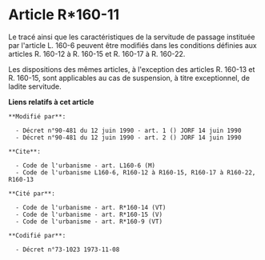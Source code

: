 # Article R*160-11

Le tracé ainsi que les caractéristiques de la servitude de passage instituée par l'article L. 160-6 peuvent être modifiés
dans les conditions définies aux articles R. 160-12 à R. 160-15 et R. 160-17 à R. 160-22.

Les dispositions des mêmes articles, à l'exception des articles R. 160-13 et R. 160-15, sont applicables au cas de
suspension, à titre exceptionnel, de ladite servitude.

**Liens relatifs à cet article**

	**Modifié par**:

	  - Décret n°90-481 du 12 juin 1990 - art. 1 () JORF 14 juin 1990
	  - Décret n°90-481 du 12 juin 1990 - art. 2 () JORF 14 juin 1990

	**Cite**:

	  - Code de l'urbanisme - art. L160-6 (M)
	  - Code de l'urbanisme L160-6, R160-12 à R160-15, R160-17 à R160-22, R160-13

	**Cité par**:

	  - Code de l'urbanisme - art. R*160-14 (VT)
	  - Code de l'urbanisme - art. R*160-15 (V)
	  - Code de l'urbanisme - art. R*160-9 (VT)

	**Codifié par**:

	  - Décret n°73-1023 1973-11-08
